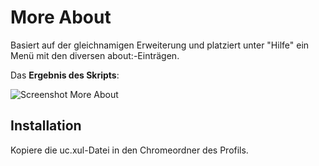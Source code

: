 # More About
Basiert auf der gleichnamigen Erweiterung und platziert unter "Hilfe" ein Menü mit den diversen about:-Einträgen.

Das **Ergebnis des Skripts**:

![Screenshot More About](https://github.com/ardiman/userChrome.js/raw/master/moreabout/scr_moreabout.png)

## Installation
Kopiere die uc.xul-Datei in den Chromeordner des Profils.
